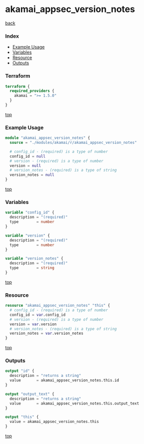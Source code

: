 # akamai_appsec_version_notes

[back](../akamai.md)

### Index

- [Example Usage](#example-usage)
- [Variables](#variables)
- [Resource](#resource)
- [Outputs](#outputs)

### Terraform

```terraform
terraform {
  required_providers {
    akamai = ">= 1.5.0"
  }
}
```

[top](#index)

### Example Usage

```terraform
module "akamai_appsec_version_notes" {
  source = "./modules/akamai/r/akamai_appsec_version_notes"

  # config_id - (required) is a type of number
  config_id = null
  # version - (required) is a type of number
  version = null
  # version_notes - (required) is a type of string
  version_notes = null
}
```

[top](#index)

### Variables

```terraform
variable "config_id" {
  description = "(required)"
  type        = number
}

variable "version" {
  description = "(required)"
  type        = number
}

variable "version_notes" {
  description = "(required)"
  type        = string
}
```

[top](#index)

### Resource

```terraform
resource "akamai_appsec_version_notes" "this" {
  # config_id - (required) is a type of number
  config_id = var.config_id
  # version - (required) is a type of number
  version = var.version
  # version_notes - (required) is a type of string
  version_notes = var.version_notes
}
```

[top](#index)

### Outputs

```terraform
output "id" {
  description = "returns a string"
  value       = akamai_appsec_version_notes.this.id
}

output "output_text" {
  description = "returns a string"
  value       = akamai_appsec_version_notes.this.output_text
}

output "this" {
  value = akamai_appsec_version_notes.this
}
```

[top](#index)